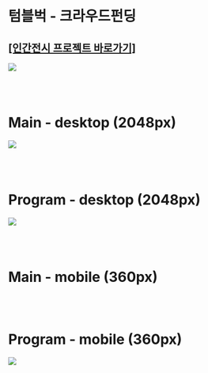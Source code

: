 <h1>텀블벅 - 크라우드펀딩</h1>
<h2><a href="https://tumblbug.com/projectoumtt?ref=%EA%B2%80%EC%83%89%2F%ED%82%A4%EC%9B%8C%EB%93%9C">[인간전시 프로젝트 바로가기]</a></h2>
<div><img src="https://github.com/jingom368/oumtt/assets/67932739/86cb5ec2-f238-4702-ac98-40e33f607979"></div>

<br /><br/>
<h1>Main - desktop (2048px)</h1>
<div><img src="https://github.com/jingom368/Nature_Project/assets/67932739/c4e545c4-8927-46f1-a46f-81c981aa6096"></div>

<br/><br/>
<h1>Program - desktop (2048px)</h1>

<div><img src="https://github.com/jingom368/Nature_Project/assets/67932739/d1aea4b9-1493-41bb-9848-1be3c30b2bd8"></div>


<br /><br/>
<h1>Main - mobile (360px)</h1>


<br/><br/>
<h1>Program - mobile (360px)</h1>
<div><img src="https://github.com/jingom368/Nature_Project/assets/67932739/db694c85-e980-4691-b813-f679659a8129"></div>
